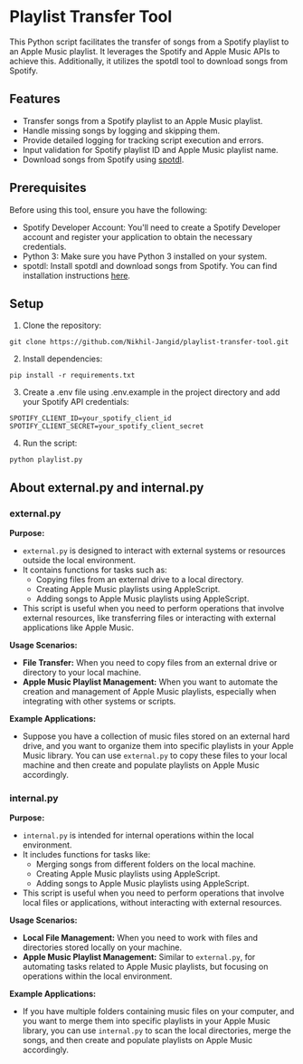 # Playlist Transfer Tool

This Python script facilitates the transfer of songs from a Spotify playlist to an Apple Music playlist. It leverages the Spotify and Apple Music APIs to achieve this. Additionally, it utilizes the spotdl tool to download songs from Spotify.

## Features

- Transfer songs from a Spotify playlist to an Apple Music playlist.
- Handle missing songs by logging and skipping them.
- Provide detailed logging for tracking script execution and errors.
- Input validation for Spotify playlist ID and Apple Music playlist name.
- Download songs from Spotify using [spotdl](https://github.com/spotDL/spotify-downloader).

## Prerequisites

Before using this tool, ensure you have the following:

- Spotify Developer Account: You'll need to create a Spotify Developer account and register your application to obtain the necessary credentials.
- Python 3: Make sure you have Python 3 installed on your system.
- spotdl: Install spotdl and download songs from Spotify. You can find installation instructions [here](https://github.com/spotDL/spotify-downloader).

## Setup

1. Clone the repository:

```
git clone https://github.com/Nikhil-Jangid/playlist-transfer-tool.git
```

2. Install dependencies:

```
pip install -r requirements.txt
```

3. Create a .env file using .env.example in the project directory and add your Spotify API credentials:

```
SPOTIFY_CLIENT_ID=your_spotify_client_id
SPOTIFY_CLIENT_SECRET=your_spotify_client_secret
```

4. Run the script:
```
python playlist.py
```

## About external.py and internal.py

### external.py

**Purpose:**
- `external.py` is designed to interact with external systems or resources outside the local environment.
- It contains functions for tasks such as:
  - Copying files from an external drive to a local directory.
  - Creating Apple Music playlists using AppleScript.
  - Adding songs to Apple Music playlists using AppleScript.
- This script is useful when you need to perform operations that involve external resources, like transferring files or interacting with external applications like Apple Music.

**Usage Scenarios:**
- **File Transfer:** When you need to copy files from an external drive or directory to your local machine.
- **Apple Music Playlist Management:** When you want to automate the creation and management of Apple Music playlists, especially when integrating with other systems or scripts.

**Example Applications:**
- Suppose you have a collection of music files stored on an external hard drive, and you want to organize them into specific playlists in your Apple Music library. You can use `external.py` to copy these files to your local machine and then create and populate playlists on Apple Music accordingly.

### internal.py

**Purpose:**
- `internal.py` is intended for internal operations within the local environment.
- It includes functions for tasks like:
  - Merging songs from different folders on the local machine.
  - Creating Apple Music playlists using AppleScript.
  - Adding songs to Apple Music playlists using AppleScript.
- This script is useful when you need to perform operations that involve local files or applications, without interacting with external resources.

**Usage Scenarios:**
- **Local File Management:** When you need to work with files and directories stored locally on your machine.
- **Apple Music Playlist Management:** Similar to `external.py`, for automating tasks related to Apple Music playlists, but focusing on operations within the local environment.

**Example Applications:**
- If you have multiple folders containing music files on your computer, and you want to merge them into specific playlists in your Apple Music library, you can use `internal.py` to scan the local directories, merge the songs, and then create and populate playlists on Apple Music accordingly.

